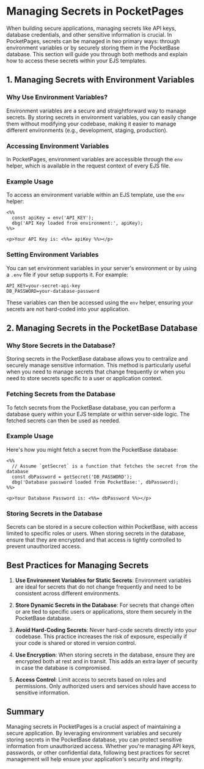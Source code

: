 # Managing Secrets in PocketPages

When building secure applications, managing secrets like API keys, database credentials, and other sensitive information is crucial. In PocketPages, secrets can be managed in two primary ways: through environment variables or by securely storing them in the PocketBase database. This section will guide you through both methods and explain how to access these secrets within your EJS templates.

## 1. Managing Secrets with Environment Variables

### Why Use Environment Variables?

Environment variables are a secure and straightforward way to manage secrets. By storing secrets in environment variables, you can easily change them without modifying your codebase, making it easier to manage different environments (e.g., development, staging, production).

### Accessing Environment Variables

In PocketPages, environment variables are accessible through the `env` helper, which is available in the request context of every EJS file.

### Example Usage

To access an environment variable within an EJS template, use the `env` helper:

```ejs
<%%
  const apiKey = env('API_KEY');
  dbg('API Key loaded from environment:', apiKey);
%%>

<p>Your API Key is: <%%= apiKey %%></p>
```

### Setting Environment Variables

You can set environment variables in your server's environment or by using a `.env` file if your setup supports it. For example:

```
API_KEY=your-secret-api-key
DB_PASSWORD=your-database-password
```

These variables can then be accessed using the `env` helper, ensuring your secrets are not hard-coded into your application.

## 2. Managing Secrets in the PocketBase Database

### Why Store Secrets in the Database?

Storing secrets in the PocketBase database allows you to centralize and securely manage sensitive information. This method is particularly useful when you need to manage secrets that change frequently or when you need to store secrets specific to a user or application context.

### Fetching Secrets from the Database

To fetch secrets from the PocketBase database, you can perform a database query within your EJS template or within server-side logic. The fetched secrets can then be used as needed.

### Example Usage

Here's how you might fetch a secret from the PocketBase database:

```ejs
<%%
  // Assume `getSecret` is a function that fetches the secret from the database
  const dbPassword = getSecret('DB_PASSWORD');
  dbg('Database password loaded from PocketBase:', dbPassword);
%%>

<p>Your Database Password is: <%%= dbPassword %%></p>
```

### Storing Secrets in the Database

Secrets can be stored in a secure collection within PocketBase, with access limited to specific roles or users. When storing secrets in the database, ensure that they are encrypted and that access is tightly controlled to prevent unauthorized access.

## Best Practices for Managing Secrets

1. **Use Environment Variables for Static Secrets**: Environment variables are ideal for secrets that do not change frequently and need to be consistent across different environments.

2. **Store Dynamic Secrets in the Database**: For secrets that change often or are tied to specific users or applications, store them securely in the PocketBase database.

3. **Avoid Hard-Coding Secrets**: Never hard-code secrets directly into your codebase. This practice increases the risk of exposure, especially if your code is shared or stored in version control.

4. **Use Encryption**: When storing secrets in the database, ensure they are encrypted both at rest and in transit. This adds an extra layer of security in case the database is compromised.

5. **Access Control**: Limit access to secrets based on roles and permissions. Only authorized users and services should have access to sensitive information.

## Summary

Managing secrets in PocketPages is a crucial aspect of maintaining a secure application. By leveraging environment variables and securely storing secrets in the PocketBase database, you can protect sensitive information from unauthorized access. Whether you're managing API keys, passwords, or other confidential data, following best practices for secret management will help ensure your application's security and integrity.
